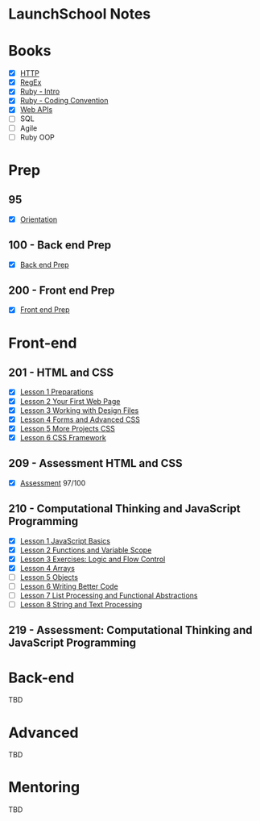 LaunchSchool Notes
==================

# Books
- [x] [HTTP](notes/_HTTP.md)
- [x] [RegEx](notes/_RegEx.md)
- [x] [Ruby - Intro](notes/_RubyBasics.md)
- [x] [Ruby - Coding Convention](notes/_RubyConvention.md)
- [x] [Web APIs](notes/_WebAPIs.md)
- [ ] SQL
- [ ] Agile
- [ ] Ruby OOP

# Prep 

## 95
- [x] [Orientation](95/_095.md)

## 100 - Back end Prep
- [x] [Back end Prep](100/_100.md)

## 200 - Front end Prep
- [x] [Front end Prep](201/_200.md)

# Front-end

## 201 - HTML and CSS
- [x] [Lesson 1 Preparations](201/lesson1/_201_lesson1.md)
- [x] [Lesson 2 Your First Web Page](201/lesson2/_201_lesson2.md)
- [x] [Lesson 3 Working with Design Files](201/lesson3/_201_lesson3.md)
- [x] [Lesson 4 Forms and Advanced CSS](201/lesson4/_201_lesson4.md)
- [x] [Lesson 5 More Projects CSS](201/lesson5/_201_lesson5.md)
- [x] [Lesson 6 CSS Framework](201/lesson6/_201_lesson6.md)

## 209 - Assessment HTML and CSS
- [x] [Assessment](209/_209.md) 97/100

## 210 - Computational Thinking and JavaScript Programming
- [x] [Lesson 1 JavaScript Basics](210/lesson1/_210_lesson1.md)
- [x] [Lesson 2 Functions and Variable Scope](210/lesson2/_210_lesson2.md)
- [x] [Lesson 3 Exercises: Logic and Flow Control](210/lesson3/_210_lesson3.md)
- [x] [Lesson 4 Arrays](210/lesson4/_210_lesson4.md)
- [ ] [Lesson 5 Objects](210/lesson5/_210_lesson5.md)
- [ ] [Lesson 6 Writing Better Code](210/lesson6/_210_lesson6.md)
- [ ] [Lesson 7 List Processing and Functional Abstractions](210/lesson7/_210_lesson7.md)
- [ ] [Lesson 8 String and Text Processing](210/lesson8/_210_lesson8.md)

## 219 - Assessment: Computational Thinking and JavaScript Programming


# Back-end
TBD

# Advanced
TBD

# Mentoring
TBD
